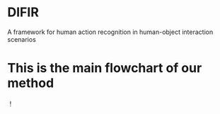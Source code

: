 # DIFIR
A framework for human action recognition in human-object interaction scenarios
# This is the main flowchart of our method #
！[](https://github.com/3083156185/DIFIR/blob/main/image/image2.png)


